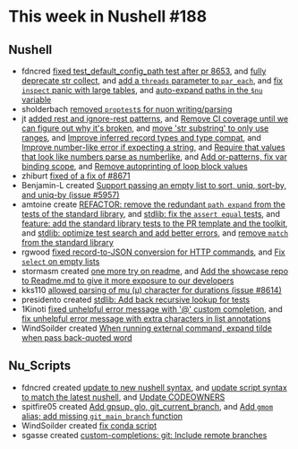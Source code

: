 # This week in Nushell #188


## Nushell


- fdncred [fixed test_default_config_path test after pr 8653](https://github.com/nushell/nushell/pull/8690), and [fully deprecate str collect](https://github.com/nushell/nushell/pull/8680), and [add a `threads` parameter to `par_each`](https://github.com/nushell/nushell/pull/8679), and [fix `inspect` panic with large tables](https://github.com/nushell/nushell/pull/8673), and [auto-expand paths in the `$nu` variable](https://github.com/nushell/nushell/pull/8653)
- sholderbach [removed `proptest`s for nuon writing/parsing](https://github.com/nushell/nushell/pull/8688)
- jt [added rest and ignore-rest patterns](https://github.com/nushell/nushell/pull/8681), and [Remove CI coverage until we can figure out why it's broken](https://github.com/nushell/nushell/pull/8677), and [move 'str substring' to only use ranges](https://github.com/nushell/nushell/pull/8660), and [Improve inferred record types and type compat](https://github.com/nushell/nushell/pull/8649), and [Improve number-like error if expecting a string](https://github.com/nushell/nushell/pull/8645), and [Require that values that look like numbers parse as numberlike](https://github.com/nushell/nushell/pull/8635), and [Add or-patterns, fix var binding scope](https://github.com/nushell/nushell/pull/8633), and [Remove autoprinting of loop block values](https://github.com/nushell/nushell/pull/8618)
- zhiburt [fixed of a fix of #8671](https://github.com/nushell/nushell/pull/8675)
- Benjamin-L created [Support passing an empty list to sort, uniq, sort-by, and uniq-by (issue #5957)](https://github.com/nushell/nushell/pull/8669)
- amtoine create [REFACTOR: remove the redundant `path expand` from the tests of the standard library](https://github.com/nushell/nushell/pull/8666), and [stdlib: fix the `assert equal` tests](https://github.com/nushell/nushell/pull/8650), and [feature: add the standard library tests to the PR template and the toolkit](https://github.com/nushell/nushell/pull/8629), and [stdlib: optimize test search and add better errors](https://github.com/nushell/nushell/pull/8626), and [remove `match` from the standard library](https://github.com/nushell/nushell/pull/8625)
- rgwood [fixed record-to-JSON conversion for HTTP commands](https://github.com/nushell/nushell/pull/8663), and [Fix `select` on empty lists](https://github.com/nushell/nushell/pull/8651)
- stormasm created [one more try on readme](https://github.com/nushell/nushell/pull/8659), and [Add the showcase repo to Readme.md to give it more exposure to our developers](https://github.com/nushell/nushell/pull/8658)
- kks110 [allowed parsing of mu (µ) character for durations (issue #8614)](https://github.com/nushell/nushell/pull/8647)
- presidento created [stdlib: Add back recursive lookup for tests](https://github.com/nushell/nushell/pull/8632)
- 1Kinoti [fixed unhelpful error message with '@' custom completion](https://github.com/nushell/nushell/pull/8620), and [fix unhelpful error message with extra characters in list annotations](https://github.com/nushell/nushell/pull/8619)
- WindSoilder created [When running external command, expand tilde when pass back-quoted word](https://github.com/nushell/nushell/pull/8561)

## Nu_Scripts


- fdncred created [update to new nushell syntax](https://github.com/nushell/nu_scripts/pull/430), and [update script syntax to match the latest nushell](https://github.com/nushell/nu_scripts/pull/429), and [Update CODEOWNERS](https://github.com/nushell/nu_scripts/pull/428)
- spitfire05 created [Add gpsup, glo, git_current_branch](https://github.com/nushell/nu_scripts/pull/426), and [Add `gmom` alias; add missing `git_main_branch` function](https://github.com/nushell/nu_scripts/pull/425)
- WindSoilder created [fix conda script](https://github.com/nushell/nu_scripts/pull/424)
- sgasse created [custom-completions: git: Include remote branches](https://github.com/nushell/nu_scripts/pull/407)

